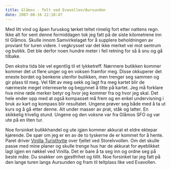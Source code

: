 ```yaml
---
title: Glåmos - Telt ved Evavollen/Aursunden
date: 2007-08-16 22:18:47
---
```


Med litt vind og åpen furuskog tørket teltet rimelig fort etter nattens regn. Ikke alt for sent denne formiddagen tok jeg fatt på de siste kilometrene inn til Glåmos. Skulle innom Samvirkelaget for å supplere beholdningen av proviant for turen videre. I vegkrysset var det ikke merket vei mot sentrum og butikk. Det ble derfor noen hundre meter i feil retning for så å snu og gå tilbake.

Den ekstra tida ble vel egentlig til et lykketreff. Nærmere butikken kommer kommer det ut flere unger og en voksen framfor meg. Disse okkuperer det eneste bordet og benkene utenfor butikken, men trenger seg sammen og gir plass til meg. Vel fått av meg sekk og lagt fra meg kartet blir de nærmeste meget interreserte og begynnet å titte på kartet. Jeg må forklare hva mine røde merker betyr og hvor jeg kommer fra og hvor jeg skal. Det hele ender opp med at også kompasset må frem og en enkel undervisning i bruk av kart og kompass blir resultatet. Ungene prøver seg både med å ta ut kurs og å gå etter denne. Alt under masser av prat, ståk og latter. En skikkelig trivelig stund. Ungene og den voksne var fra Glåmos SFO og var ute på en liten tur.

Noe forsinket butikkhandel og ute igjen kommer akkurat et eldre ektepar kjørende. De spør om jeg er en av de to tyskerne de er kommet for å hente. Paret driver <a href="http://www.svt.ntnu.no/psy/Bjarne.Fjeldsenden/Billeder/Vinilla/InfoBilleder25062003.html">Vinilla Turisthytte</a> over fjellet ved Storelvvollen. Om det skulle passe med mine planer og skulle trenge hus har de akkurat for øyeblikket lagt igjen en nøkkel ved Vinilla. Det er bare å ta seg inn og ordne seg på beste måte. Du snakker om gjestfrihet og tillit. Noe forsinket tar jeg fatt på den lange turen langs Aursunden og fram til teltplass like ved Evavollen.
